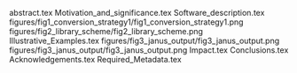 abstract.tex
Motivation_and_significance.tex
Software_description.tex
figures/fig1_conversion_strategy1/fig1_conversion_strategy1.png
figures/fig2_library_scheme/fig2_library_scheme.png
Illustrative_Examples.tex
figures/fig3_janus_output/fig3_janus_output.png
figures/fig3_janus_output/fig3_janus_output.png
Impact.tex
Conclusions.tex
Acknowledgements.tex
Required_Metadata.tex